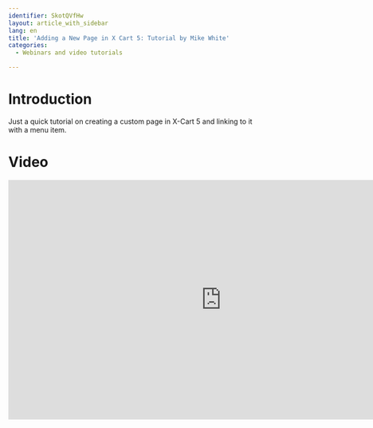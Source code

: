 ```yaml
---
identifier: SkotQVfHw
layout: article_with_sidebar
lang: en
title: 'Adding a New Page in X Cart 5: Tutorial by Mike White'
categories:
  - Webinars and video tutorials

---
```



# Introduction

Just a quick tutorial on creating a custom page in X-Cart 5 and linking to it with a menu item.

# Video

<iframe class="youtube-player" type="text/html" style="width: 853px; height: 480px" src="http://www.youtube.com/embed/JCY_OcxhA9k" frameborder="0"></iframe>